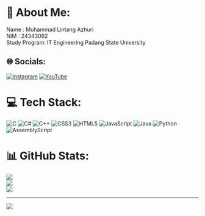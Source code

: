# 💫 About Me:
Name : Muhammad Lintang Azhuri<br>NIM : 24343062<br>Study Program: IT Engineering Padang State University 


## 🌐 Socials:
[![Instagram](https://img.shields.io/badge/Instagram-%23E4405F.svg?logo=Instagram&logoColor=white)](https://instagram.com/muhammadlintangazhuri09 ) [![YouTube](https://img.shields.io/badge/YouTube-%23FF0000.svg?logo=YouTube&logoColor=white)](https://youtube.com/@https://youtube.com/@muhammadlintangazhuri?si=mCnEmehQ_cKKC3at) 

# 💻 Tech Stack:
![C](https://img.shields.io/badge/c-%2300599C.svg?style=for-the-badge&logo=c&logoColor=white) ![C#](https://img.shields.io/badge/c%23-%23239120.svg?style=for-the-badge&logo=csharp&logoColor=white) ![C++](https://img.shields.io/badge/c++-%2300599C.svg?style=for-the-badge&logo=c%2B%2B&logoColor=white) ![CSS3](https://img.shields.io/badge/css3-%231572B6.svg?style=for-the-badge&logo=css3&logoColor=white) ![HTML5](https://img.shields.io/badge/html5-%23E34F26.svg?style=for-the-badge&logo=html5&logoColor=white) ![JavaScript](https://img.shields.io/badge/javascript-%23323330.svg?style=for-the-badge&logo=javascript&logoColor=%23F7DF1E) ![Java](https://img.shields.io/badge/java-%23ED8B00.svg?style=for-the-badge&logo=openjdk&logoColor=white) ![Python](https://img.shields.io/badge/python-3670A0?style=for-the-badge&logo=python&logoColor=ffdd54) ![AssemblyScript](https://img.shields.io/badge/assembly%20script-%23000000.svg?style=for-the-badge&logo=assemblyscript&logoColor=white)
# 📊 GitHub Stats:
![](https://github-readme-stats.vercel.app/api?username=MuhammadLintangAzhuri&theme=default&hide_border=false&include_all_commits=true&count_private=true)<br/>
![](https://github-readme-streak-stats.herokuapp.com/?user=MuhammadLintangAzhuri&theme=default&hide_border=false)<br/>
![](https://github-readme-stats.vercel.app/api/top-langs/?username=MuhammadLintangAzhuri&theme=default&hide_border=false&include_all_commits=true&count_private=true&layout=compact)

---
[![](https://visitcount.itsvg.in/api?id=MuhammadLintangAzhuri&icon=0&color=0)](https://visitcount.itsvg.in)

<!-- Proudly created with GPRM ( https://gprm.itsvg.in ) -->
